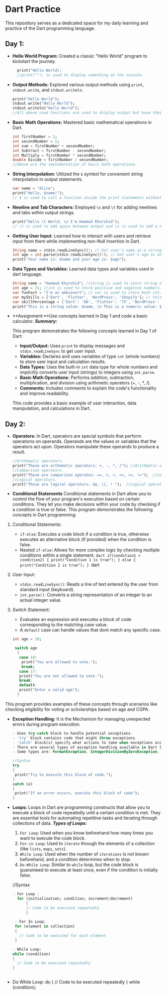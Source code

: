 # Dart Practice

This repository serves as a dedicated space for my daily learning and practice of the Dart programming language.


## Day 1:

* **Hello World Program:** Created a classic "Hello World" program to kickstart the journey.
  ```dart
    print("Hello World); 
    //print(""); is used to display something on the console.

* **Output Methods:** Explored various output methods using `print`, `stdout.write`, and `stdout.writeln`.
  ```dart
  print("Hello World"); 
  stdout.write("Hello World");
  stdout.writeln("Hello World");
  //All above used functions are used to dsiplay output but have their own uses.

* **Basic Math Operations:** Mastered basic mathematical operations in Dart.
  ```dart
  int firstNumber = 1;
  int secondNumber = 2;
  int sum = firstNumber + secondNumber;
  int Subtract = firstNumber - secondNumber;
  int Multiply = firstNumber * secondNumber;
  double Divide = firstNumber / secondNumber;
  //Above are the implementation of basic math operations.

* **String Interpolation:** Utilized the `$` symbol for convenient string interpolation in output statements.  
   ```dart
   var name = "Alice";
   print("Hello, $name!"); 
   // $ is used to call a function inside the print statements without having to write extra line of code.

* **Newline and Tab Characters:** Employed `\n` and `\t` for adding newlines and tabs within output strings.
   ```dart
   print("Hello \t World, \n I'm Hammad Khurshid");
   // \t is used to add space between output and \n is used to add a new line.

* **Getting User Input:** Learned how to interact with users and retrieve input from them while implementing non-Null Insertion in Dart.
   ```dart
   String name = stdin.readLineSync()!; // Get user's name as a string (use ! for non-null assertion)
   int age = int.parse(stdin.readLineSync()!); // Get user's age as an integer (use ! for non-null assertion)
   print("Your name is: $name and your age is: $age");

* **Data Types and Variables:** Learned data types and variables used in dart language.
  ```dart
  String name = "Hammad Khurshid"; //string is used to store string of characters, words and sentences.
  int age = 21; //int is used to store positive and negative numbers.
  var funFact = "I'm an ambievert"; // var is used to store both int, double, and string values determined at initialization.
  var mySkills = ['Dart', 'Flutter', 'WordPress', 'Shopify']; // this is a list of ordered values of string starting from index 0.
  var skillPercentage = {'Dart': '80', 'Flutter': '75', 'WordPress': '90', 'Shopify': '90'}; //This is a map which store values in key-pairs.
  print("This is a string value: $name, \n This is a numeric value: $age, \n This is a var value: $funFact, \n This is a list: $mySkills, \n This is a a map: $skillPercentage.");

* **Assignment:**Use concepts learned in Day 1 and code a basic calculator.
  ***Summary:***
 
  This program demonstrates the following concepts learned in Day 1 of Dart:
 
   - **Input/Output:** Uses `print` to display messages and `stdin.readLineSync` to get user input.
   - **Variables:** Declares and uses variables of type `int` (whole numbers) to store user input and calculation results.
   - **Data Types:** Uses the built-in `int` data type for whole numbers and implicitly converts user input (strings) to integers using `int.parse`.
   - **Basic Math Operations:** Performs addition, subtraction, multiplication, and division using arithmetic operators (+, -, *, /).
   - **Comments:** Includes comments to explain the code's functionality and improve readability.
 
  This code provides a basic example of user interaction, data manipulation, and calculations in Dart.
 

 ## Day 2:

 * **Operators:** In Dart, operators are special symbols that perform operations on operands. Operands are the values or variables that the operators act upon. Operators manipulate these operands to produce a result. 
    ```dart
    //Arthematic operators.
    print("These are arthematic operators: +, -, *, /"); //Arithmetic operators are used to perfom mathithmetical operations.
    //Comparison operators.
    print("These are comparison operatos: ==, >, <, >=, <=, !=");  //comparison operators are used to compare values and return true or false.
    //Logical operators.
    print("These are logical operators: &&, ||, ! ");  //Logical operators are used to combinely compare values and return true or false.

*  **Conditional Statements** Conditional statements in Dart allow you to control the flow of your program's execution based on certain conditions. They let you make decisions within your code by checking if a condition is true or false.
     This program demonstrates the following concepts in Dart programming:
 
  1. Conditional Statements:
     - `if-else`: Executes a code block if a condition is true, otherwise executes an alternative block (if provided) when the condition is false.
     - Nested `if-else`: Allows for more complex logic by checking multiple conditions within a single statement.
    ```dart
     if(condition1 > condition2)
      {
        print("Condition 1 is true");
      }
     else
      {
       print("Condition 2 is true");
      }
    ```dart
  2. User Input:
     - `stdin.readLineSync()`: Reads a line of text entered by the user from standard input (keyboard).
     - `int.parse()`: Converts a string representation of an integer to an actual integer value.
  
  3. Switch Statement:
     - Evaluates an expression and executes a block of code corresponding to the matching case value.
     - A `default` case can handle values that dont match any specific case.
      ```dart
      int age = 20;

       switch age
        {
         case 18:
          print("You are allowed to vote.");
          break;
         case 17:
         print("You are not allowed to vote.");
         break:
         default:
         print("Enter a valid age");
        } 
      
  This program provides examples of these concepts through scenarios like checking eligibility for voting or scholarships based on age and CGPA. 
 
*  **Exception Handling:**  It is the Mechanism for managing unexpected errors during program execution.
   ```dart
   - Uses try-catch block to handle potential exceptions.
   - 'try' block contains code that might throw exceptions.
   - 'catch' block(s) specify what actions to take when exceptions occur.
   - There are several types of exception handling available in Dart langugae for specific needs.
   - Some types are: FormatException, IntegerDivisionByZeroException, SocketExceptio, and FileSystemException.
   
   //Syntax
   try 
   {
    print("Try to execute this block of code.");
   }
   catch (e)
   {
    print("If an error occurs, execute this block of code");
   }

*  **Loops:**  Loops in Dart are programming constructs that allow you to execute a block of code repeatedly until a certain condition is met. 
               They are essential tools for automating repetitive tasks and iterating through collections of data.
   ***Types of Loops:*** 
   1. `For Loop`: Used when you know beforehand how many times you want to execute the code block.
   2. `For-in Loop`: Used to `iterate` through the elements of a collection (like `lists`, `maps`, `sets`).
   3. `While Loop`: Used when the number of `iterations` is not known beforehand, and a condition determines when to stop.
   4. `Do-While Loop`: Similar to `while` loop, but the code block is guaranteed to execute at least once, even if the condition is initially false.

   //Syntax
   ```dart
   - For Loop : 
     for (initialization; condition; increment/decrement) 
         {
         // Code to be executed repeatedly
         }
    
    - For In Loop: 
    for (element in collection) 
    {
      // Code to be executed for each element
    }
   
   - While Loop: 
   while (condition) 
   {
     // Code to be executed repeatedly
   }
  
  - Do While Loop:
    do {
        // Code to be executed repeatedly
       } 
    while (condition);

   